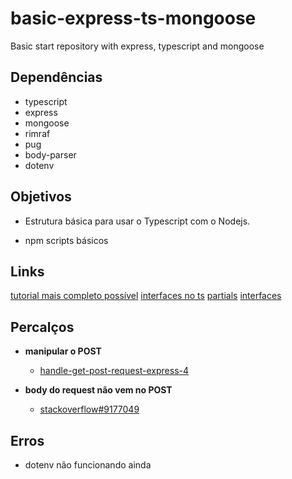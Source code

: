 # basic-express-ts-mongoose
Basic start repository with express, typescript and mongoose

## Dependências

- typescript
- express
- mongoose
- rimraf
- pug
- body-parser
- dotenv


## Objetivos

- Estrutura básica para usar o Typescript com o Nodejs.

- npm scripts básicos

## Links

[tutorial mais completo possível](https://www.robinwieruch.de/mongodb-express-setup-tutorial/)
[interfaces no ts](https://www.webdevbr.com.br/interfaces-manual-typescript)
[partials](https://www.typescriptlang.org/docs/handbook/advanced-types.html)
[interfaces](https://www.webdevbr.com.br/interfaces-manual-typescript)

## Percalços

- **manipular o POST**
    - [handle-get-post-request-express-4](https://codeforgeek.com/handle-get-post-request-express-4/)

- **body do request não vem no POST**
    - [stackoverflow#9177049](https://stackoverflow.com/questions/9177049/express-js-req-body-undefined)



## Erros

- dotenv não funcionando ainda
